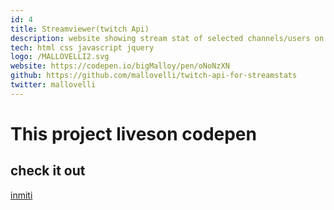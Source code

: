 ```yaml
---
id: 4
title: Streamviewer(twitch Api)
description: website showing stream stat of selected channels/users on twitch 
tech: html css javascript jquery
logo: /MALLOVELLI2.svg
website: https://codepen.io/bigMalloy/pen/oNoNzXN
github: https://github.com/mallovelli/twitch-api-for-streamstats
twitter: mallovelli
---
```


# This project liveson codepen

## check it out

[inmiti](https://codepen.io/bigMalloy/pen/oNoNzXN) 
